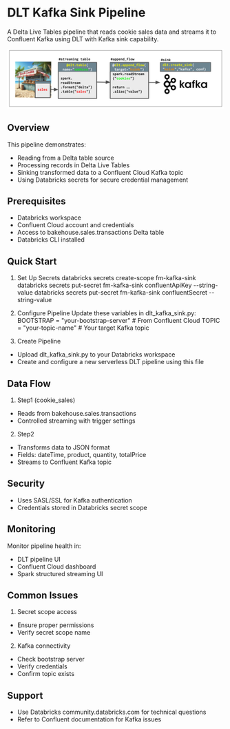 # DLT Kafka Sink Pipeline
A Delta Live Tables pipeline that reads cookie sales data and streams it to Confluent Kafka using DLT with Kafka sink capability.


![img](misc/diag.png)


## Overview
This pipeline demonstrates:
- Reading from a Delta table source 
- Processing records in Delta Live Tables
- Sinking transformed data to a Confluent Cloud Kafka topic
- Using Databricks secrets for secure credential management

## Prerequisites
- Databricks workspace
- Confluent Cloud account and credentials
- Access to bakehouse.sales.transactions Delta table
- Databricks CLI installed

## Quick Start
1. Set Up Secrets
databricks secrets create-scope fm-kafka-sink
databricks secrets put-secret fm-kafka-sink confluentApiKey --string-value <your-api-key>
databricks secrets put-secret fm-kafka-sink confluentSecret --string-value <your-secret>

2. Configure Pipeline
Update these variables in dlt_kafka_sink.py:
BOOTSTRAP = "your-bootstrap-server"  # From Confluent Cloud
TOPIC = "your-topic-name"           # Your target Kafka topic

3. Create Pipeline
- Upload dlt_kafka_sink.py to your Databricks workspace
- Create and configure a new serverless DLT pipeline using this file

## Data Flow
1. Step1 (cookie_sales)
- Reads from bakehouse.sales.transactions
- Controlled streaming with trigger settings

2. Step2
- Transforms data to JSON format
- Fields: dateTime, product, quantity, totalPrice
- Streams to Confluent Kafka topic

## Security
- Uses SASL/SSL for Kafka authentication
- Credentials stored in Databricks secret scope


## Monitoring
Monitor pipeline health in:
- DLT pipeline UI
- Confluent Cloud dashboard
- Spark structured streaming UI

## Common Issues
1. Secret scope access
- Ensure proper permissions
- Verify secret scope name
   
2. Kafka connectivity
- Check bootstrap server
- Verify credentials
- Confirm topic exists

## Support
- Use Databricks community.databricks.com for technical questions
- Refer to Confluent documentation for Kafka issues